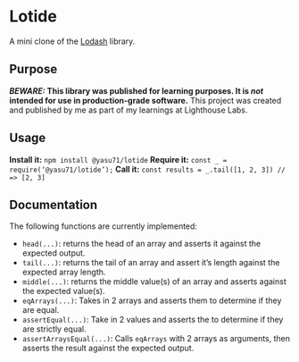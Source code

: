 # Lotide

A mini clone of the [Lodash](https://lodash.com) library.
## Purpose
**_BEWARE:_ This library was published for learning purposes. It is _not_ intended for use in production-grade software.**
This project was created and published by me as part of my learnings at Lighthouse Labs.
## Usage
**Install it:**
`npm install @yasu71/lotide`
**Require it:**
`const _ = require(‘@yasu71/lotide’);`
**Call it:**
`const results = _.tail([1, 2, 3]) // => [2, 3]`
## Documentation
The following functions are currently implemented:
* `head(...)`: returns the head of an array and asserts it against the expected output.
* `tail(...)`: returns the tail of an array and assert it’s length against the expected array length.
* `middle(...)`: returns the middle value(s) of an array and asserts against the expected value(s).
* `eqArrays(...)`: Takes in 2 arrays and asserts them to determine if they are equal.
* `assertEqual(...)`: Take in 2 values and asserts the to determine if they are strictly equal.
* `assertArraysEqual(...)`: Calls `eqArrays` with 2 arrays as arguments, then asserts the result against the expected output.